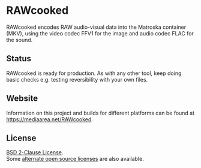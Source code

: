 # RAWcooked

RAWcooked encodes RAW audio-visual data into the Matroska container (MKV), using the video codec FFV1 for the image and audio codec FLAC for the sound.

## Status

RAWcooked is ready for production. As with any other tool, keep doing basic checks e.g. testing reversibility with your own files.

## Website

Information on this project and builds for different platforms can be found at <https://mediaarea.net/RAWcooked>.

## License

[BSD 2-Clause License](LICENSE).  
Some [alternate open source licenses](License.html) are also available.
